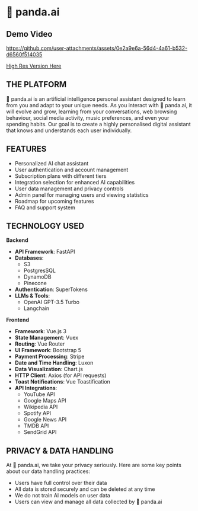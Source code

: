 # 🐼 panda.ai

## Demo Video
https://github.com/user-attachments/assets/0e2a9e6a-56d4-4a61-b532-d6560f514035

[High Res Version Here](https://player.vimeo.com/video/832939398)

## THE PLATFORM

🐼 panda.ai is an artificial intelligence personal assistant designed to learn from you and adapt to your unique needs. As you interact with 🐼 panda.ai, it will evolve and grow, learning from your conversations, web browsing behaviour, social media activity, music preferences, and even your spending habits. Our goal is to create a highly personalised digital assistant that knows and understands each user individually.

## FEATURES

- Personalized AI chat assistant
- User authentication and account management
- Subscription plans with different tiers
- Integration selection for enhanced AI capabilities
- User data management and privacy controls
- Admin panel for managing users and viewing statistics
- Roadmap for upcoming features
- FAQ and support system

## TECHNOLOGY USED

**Backend**
- **API Framework**: FastAPI
- **Databases**:
    - S3
    - PostgresSQL
    - DynamoDB
    - Pinecone
- **Authentication**: SuperTokens
- **LLMs & Tools**: 
    - OpenAI GPT-3.5 Turbo
    - Langchain

**Frontend**
- **Framework**: Vue.js 3
- **State Management**: Vuex
- **Routing**: Vue Router
- **UI Framework**: Bootstrap 5
- **Payment Processing**: Stripe
- **Date and Time Handling**: Luxon
- **Data Visualization**: Chart.js
- **HTTP Client**: Axios (for API requests)
- **Toast Notifications**: Vue Toastification
- **API Integrations**:
  - YouTube API
  - Google Maps API
  - Wikipedia API
  - Spotify API
  - Google News API
  - TMDB API
  - SendGrid API

## PRIVACY & DATA HANDLING
At 🐼 panda.ai, we take your privacy seriously. Here are some key points about our data handling practices:

- Users have full control over their data
- All data is stored securely and can be deleted at any time
- We do not train AI models on user data
- Users can view and manage all data collected by 🐼 panda.ai